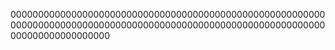 
000000000000000000000000000000000000000000000000000000000000000000000000000000000000000000000000000000000000000000000000000000000000
